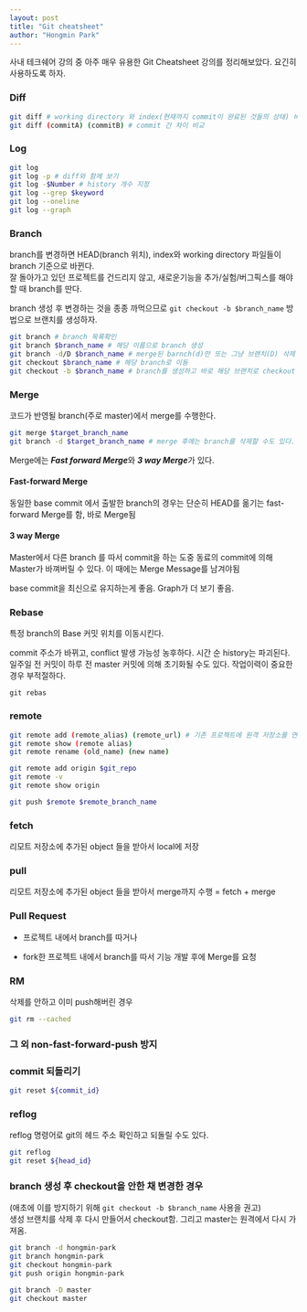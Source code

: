 ```yaml
---
layout: post
title: "Git cheatsheet"
author: "Hongmin Park"
---
```

사내 테크쉐어 강의 중 아주 매우 유용한 Git Cheatsheet 강의를 정리해보았다. 요긴히 사용하도록 하자.

### Diff

```bash
git diff # working directory 와 index(현재까지 commit이 완료된 것들의 상태) 비교
git diff (commitA) (commitB) # commit 간 차이 비교
```

### Log

```bash
git log
git log -p # diff와 함께 보기
git log -$Number # history 개수 지정
git log --grep $keyword
git log --oneline
git log --graph
```

### Branch

branch를 변경하면 HEAD(branch 위치), index와 working directory 파일들이 branch 기준으로 바뀐다.<br>
잘 돌아가고 있던 프로젝트를 건드리지 않고, 새로운기능을 추가/실험/버그픽스를 해야할 때 branch를 딴다.

branch 생성 후 변경하는 것을 종종 까먹으므로 `git checkout -b $branch_name` 방법으로 브랜치를 생성하자.

```bash
git branch # branch 목록확인
git branch $branch_name # 해당 이름으로 branch 생성
git branch -d/D $branch_name # merge된 barnch(d)만 또는 그냥 브랜치(D) 삭제
git checkout $branch_name # 해당 branch로 이동
git checkout -b $branch_name # branch를 생성하고 바로 해당 브랜치로 checkout
```

### Merge

코드가 반영될 branch(주로 master)에서 merge를 수행한다.

```bash
git merge $target_branch_name
git branch -d $target_branch_name # merge 후에는 branch를 삭제할 수도 있다.
```

Merge에는 ***Fast forward Merge***와 ***3 way Merge***가 있다.

#### Fast-forward Merge

동일한 base commit 에서 출발한 branch의 경우는 단순히 HEAD를 옮기는 fast-forward Merge를 함, 바로 Merge됨

#### 3 way Merge

Master에서 다른 branch 를 따서 commit을 하는 도중 동료의 commit에 의해 Master가 바껴버릴 수 있다. 이 때에는 Merge Message를 남겨야됨

base commit을 최신으로 유지하는게 좋음. Graph가 더 보기 좋음.

### Rebase

특정 branch의 Base 커밋 위치를 이동시킨다.

commit 주소가 바뀌고, conflict 발생 가능성 농후하다. 시간 순 history는 파괴된다. 일주일 전 커밋이 하루 전 master 커밋에 의해 초기화될 수도 있다. 작업이력이 중요한 경우 부적절하다.

`git rebas `

### remote

```bash
git remote add (remote_alias) (remote_url) # 기존 프로젝트에 원격 저장소를 연결할 때
git remote show (remote alias)
git remote rename (old_name) (new name)

git remote add origin $git_repo
git remote -v
git remote show origin

git push $remote $remote_branch_name
```

### fetch

리모트 저장소에 추가된 object 들을 받아서 local에 저장

### pull

리모트 저장소에 추가된 object 들을 받아서 merge까지 수행 = fetch + merge

### Pull Request

- 프로젝트 내에서 branch를 따거나

- fork한 프로젝트 내에서 branch를 따서 기능 개발 후에 Merge를 요청

### RM

삭제를 안하고 이미 push해버린 경우

```bash
git rm --cached
```

### 그 외 non-fast-forward-push 방지

### commit 되돌리기

```bash
git reset ${commit_id}
```

### reflog

reflog 명령어로 git의 헤드 주소 확인하고 되돌릴 수도 있다.

```bash
git reflog
git reset ${head_id}
```

### branch 생성 후 checkout을 안한 채 변경한 경우
(애초에 이를 방지하기 위해 `git checkout -b $branch_name` 사용을 권고)<br>
생성 브랜치를 삭제 후 다시 만들어서 checkout함. 그리고 master는 원격에서 다시 가져옴.

```bash
git branch -d hongmin-park
git branch hongmin-park
git checkout hongmin-park
git push origin hongmin-park

git branch -D master
git checkout master
```


